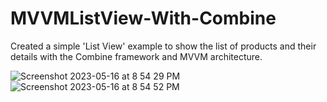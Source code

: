 # MVVMListView-With-Combine
Created a simple 'List View' example to show the list of products and their details with the Combine framework and MVVM architecture.



![Screenshot 2023-05-16 at 8 54 29 PM](https://github.com/aashish124/MVVMListView-With-Combine/assets/109128539/dfd14057-51b6-4d0b-8b18-55104a001328)       
![Screenshot 2023-05-16 at 8 54 52 PM](https://github.com/aashish124/MVVMListView-With-Combine/assets/109128539/3d460202-c7c6-4d27-8608-7ca4c20a35c4)
